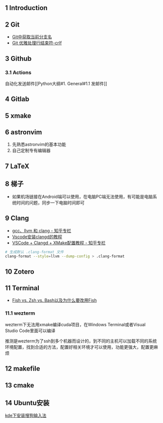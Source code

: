 ## 1 Introduction
## 2 Git
- [Git中获取当前分支名](https://geek-docs.com/git/git-questions/32_git_how_do_i_get_the_current_branch_name_in_git.html)
- [Git 优雅处理行结束符-crlf](https://juejin.cn/post/6942320745494085669)
## 3 Github
### 3.1 Actions
自动化发送邮件[[Python大纲#1. General#1.1 发邮件]]
## 4 Gitlab
## 5 xmake
## 6 astronvim
1. 先熟悉astronvim的基本功能
2. 自己定制专有编辑器

## 7 LaTeX

## 8 梯子
- 如果机场链接在Android端可以使用，在电脑PC端无法使用，有可能是电脑系统时间的问题，同步一下电脑时间即可
## 9 Clang
- [gcc、llvm 和 clang - 知乎专栏](https://zhuanlan.zhihu.com/p/357803433)
- [Vscode安装clangd的教程](https://blog.csdn.net/qq_42764906/article/details/135541847)
- [VSCode + Clangd + XMake配置教程 - 知乎专栏](https://zhuanlan.zhihu.com/p/398790625)

```bash
# 生成默认 .clang-format 文件
clang-format --style=llvm --dump-config > .clang-format
```


## 10 Zotero


## 11 Terminal
- [Fish vs. Zsh vs. Bash以及为什么要改用Fish](https://zhuanlan.zhihu.com/p/152460193)
### 11.1 wezterm
wezterm下无法用xmake编译cuda项目，在Windows Terminal或者Visual Studio Code里面可以编译

推测是wezterm为了ssh到多个机器而设计的，到不同的主机可以加载不同的系统环境配置，找到合适的方法，配置好相关环境才可以使用，功能更强大，配置更麻烦
## 12 makefile
## 13 cmake

## 14 Ubuntu安装
[kde下安装搜狗输入法](https://zhuanlan.zhihu.com/p/278270270)
